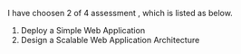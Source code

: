 I have choosen 2 of 4 assessment , which is listed as below.

1. Deploy a Simple Web Application
2. Design a Scalable Web Application Architecture
